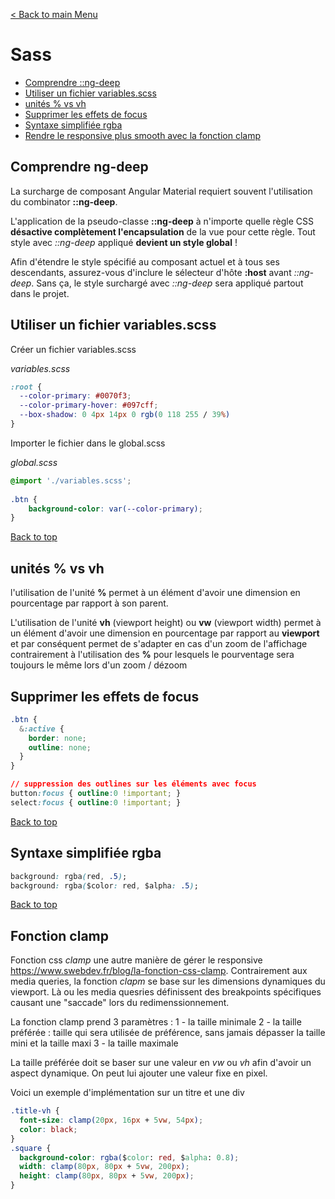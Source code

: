 [< Back to main Menu](https://github.com/gsoulie/angular-resources/blob/master/ng-sheet.md)    

# Sass

* [Comprendre ::ng-deep](#comptendre-ng-deep)      
* [Utiliser un fichier variables.scss](#utiliser-un-fichier-variables-scss)     
* [unités % vs vh](#unites-%-vs-vh)     
* [Supprimer les effets de focus](#supprimer-les-effets-de-focus)     
* [Syntaxe simplifiée rgba](#syntaxe-simplifiee-rgba)     
* [Rendre le responsive plus smooth avec la fonction clamp](#fonction-clamp)     


## Comprendre ng-deep

La surcharge de composant Angular Material requiert souvent l'utilisation du combinator **::ng-deep**.

L'application de la pseudo-classe **::ng-deep** à n'importe quelle règle CSS **désactive complètement l'encapsulation** de la vue pour cette règle. Tout style avec *::ng-deep* appliqué **devient un style global** !

Afin d'étendre le style spécifié au composant actuel et à tous ses descendants, assurez-vous d'inclure le sélecteur d'hôte **:host** avant *::ng-deep*. Sans ça, le style surchargé avec *::ng-deep* sera appliqué partout dans le projet.

## Utiliser un fichier variables.scss

Créer un fichier variables.scss

*variables.scss*
````css
:root {
  --color-primary: #0070f3;
  --color-primary-hover: #097cff;
  --box-shadow: 0 4px 14px 0 rgb(0 118 255 / 39%)
}
````

Importer le fichier dans le global.scss

*global.scss*
````css
@import './variables.scss';
	
.btn {
	background-color: var(--color-primary);	
}
````

[Back to top](#sass)

## unités % vs vh

l'utilisation de l'unité **%** permet à un élément d'avoir une dimension en pourcentage par rapport à son parent.

L'utilisation de l'unité **vh** (viewport height) ou **vw** (viewport width) permet à un élément d'avoir une dimension en pourcentage par rapport au **viewport** et par conséquent permet de s'adapter en cas d'un zoom de l'affichage contrairement à l'utilisation des **%** pour lesquels le pourventage sera toujours le même lors d'un zoom / dézoom

## Supprimer les effets de focus

````css
.btn {
  &:active {
    border: none;
    outline: none;
  }
}

// suppression des outlines sur les éléments avec focus
button:focus { outline:0 !important; }
select:focus { outline:0 !important; }
````
[Back to top](#sass)

## Syntaxe simplifiée rgba

````css
background: rgba(red, .5);
background: rgba($color: red, $alpha: .5);
````

[Back to top](#sass)

## Fonction clamp

Fonction css *clamp* une autre manière de gérer le responsive https://www.swebdev.fr/blog/la-fonction-css-clamp. Contrairement aux media queries, la fonction *clapm* se base sur les dimensions dynamiques du viewport. Là ou les media quesries définissent des breakpoints spécifiques causant une "saccade" lors du redimenssionnement.

La fonction clamp prend 3 paramètres :
1 - la taille minimale
2 - la taille préférée : taille qui sera utilisée de préférence, sans jamais dépasser la taille mini et la taille maxi
3 - la taille maximale

La taille préférée doit se baser sur une valeur en *vw* ou *vh* afin d'avoir un aspect dynamique. On peut lui ajouter une valeur fixe en pixel.

Voici un exemple d'implémentation sur un titre et une div

````css
.title-vh {
  font-size: clamp(20px, 16px + 5vw, 54px);
  color: black;
}
.square {
  background-color: rgba($color: red, $alpha: 0.8);
  width: clamp(80px, 80px + 5vw, 200px);
  height: clamp(80px, 80px + 5vw, 200px);
}
````
